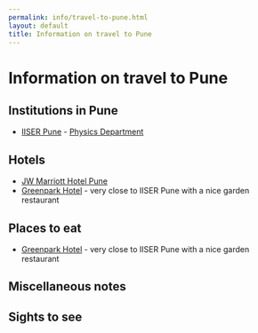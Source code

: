```yaml
---
permalink: info/travel-to-pune.html
layout: default
title: Information on travel to Pune
---
```


# Information on travel to Pune

## Institutions in Pune
  * [IISER Pune](https://www.iiserpune.ac.in) - [Physics Department](https://www.iiserpune.ac.in/research/department/physics)

## Hotels 
  * [JW Marriott Hotel Pune](https://www.marriott.com/en-us/hotels/pnqmc-jw-marriott-hotel-pune/overview/)
  * [Greenpark Hotel](http://www.hotelgreenparkpune.com) - very close to IISER Pune with a nice garden restaurant 

## Places to eat 
  * [Greenpark Hotel](http://www.hotelgreenparkpune.com) - very close to IISER Pune with a nice garden restaurant 

## Miscellaneous notes

## Sights to see

